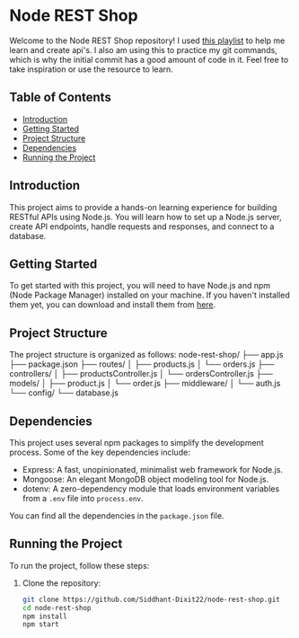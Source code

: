 # Node REST Shop

Welcome to the Node REST Shop repository! I used [this playlist]((https://www.youtube.com/watch?v=0oXYLzuucwE&list=PL55RiY5tL51q4D-B63KBnygU6opNPFk_q)) to help me learn and create api's.
I also am using this to practice my git commands, which is why the initial commit has a good amount of code in it. Feel free to take inspiration or use the resource to learn.

## Table of Contents

- [Introduction](#introduction)
- [Getting Started](#getting-started)
- [Project Structure](#project-structure)
- [Dependencies](#dependencies)
- [Running the Project](#running-the-project)

## Introduction

This project aims to provide a hands-on learning experience for building RESTful APIs using Node.js. You will learn how to set up a Node.js server, create API endpoints, handle requests and responses, and connect to a database.

## Getting Started

To get started with this project, you will need to have Node.js and npm (Node Package Manager) installed on your machine. If you haven't installed them yet, you can download and install them from [here](https://nodejs.org/).

## Project Structure

The project structure is organized as follows:
node-rest-shop/ ├── app.js ├── package.json ├── routes/ │ ├── products.js │ └── orders.js ├── controllers/ │ ├── productsController.js │ └── ordersController.js ├── models/ │ ├── product.js │ └── order.js ├── middleware/ │ └── auth.js └── config/ └── database.js


## Dependencies

This project uses several npm packages to simplify the development process. Some of the key dependencies include:

- Express: A fast, unopinionated, minimalist web framework for Node.js.
- Mongoose: An elegant MongoDB object modeling tool for Node.js.
- dotenv: A zero-dependency module that loads environment variables from a `.env` file into `process.env`.

You can find all the dependencies in the `package.json` file.

## Running the Project

To run the project, follow these steps:

1. Clone the repository:

   ```bash
   git clone https://github.com/Siddhant-Dixit22/node-rest-shop.git
   cd node-rest-shop
   npm install
   npm start
  
